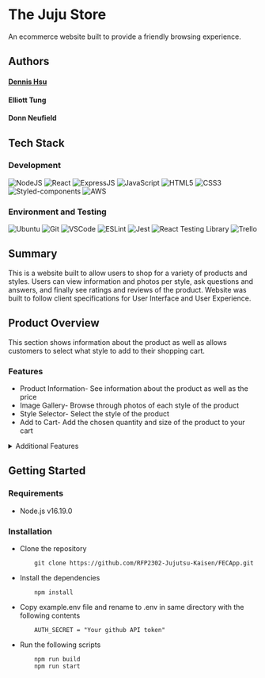 # The Juju Store

An ecommerce website built to provide a friendly browsing experience.

## Authors
#### [Dennis Hsu](https://github.com/denniseh7)
#### Elliott Tung
#### Donn Neufield

## Tech Stack

### Development
![NodeJS](https://img.shields.io/badge/Node.js-43853D?style=for-the-badge&logo=node.js&logoColor=white)
![React](https://img.shields.io/badge/React-20232A?style=for-the-badge&logo=react&logoColor=61DAFB)
![ExpressJS](https://img.shields.io/badge/Express.js-404D59?style=for-the-badge)
![JavaScript](https://img.shields.io/badge/JavaScript-323330?style=for-the-badge&logo=javascript&logoColor=F7DF1E)
![HTML5](https://img.shields.io/badge/HTML5-E34F26?style=for-the-badge&logo=html5&logoColor=white)
![CSS3](https://img.shields.io/badge/CSS3-1572B6?style=for-the-badge&logo=css3&logoColor=white)
![Styled-components](https://img.shields.io/badge/styled--components-DB7093?style=for-the-badge&logo=styled-components&logoColor=white)
![AWS](https://img.shields.io/badge/Amazon_AWS-232F3E?style=for-the-badge&logo=amazon-aws&logoColor=white)

### Environment and Testing
![Ubuntu](https://img.shields.io/badge/Ubuntu-E95420?style=for-the-badge&logo=ubuntu&logoColor=white)
![Git](https://img.shields.io/badge/GIT-E44C30?style=for-the-badge&logo=git&logoColor=white)
![VSCode](https://img.shields.io/badge/Visual_Studio_Code-0078D4?style=for-the-badge&logo=visual%20studio%20code&logoColor=white)
![ESLint](https://img.shields.io/badge/eslint-3A33D1?style=for-the-badge&logo=eslint&logoColor=white)
![Jest](https://img.shields.io/badge/Jest-323330?style=for-the-badge&logo=Jest&logoColor=white)
![React Testing Library](https://img.shields.io/badge/testing%20library-323330?style=for-the-badge&logo=testing-library&logoColor=red)
![Trello](https://img.shields.io/badge/Trello-0052CC?style=for-the-badge&logo=trello&logoColor=white)

<!--- Dennis: Product Overview --->
## Summary
This is a website built to allow users to shop for a variety of products and styles. Users can view information and photos per style, ask questions and answers, and finally see ratings and reviews of the product. Website was built to follow client specifications for User Interface and User Experience.


## Product Overview
This section shows information about the product as well as allows customers to select what style to add to their shopping cart.

### Features

* Product Information- See information about the product as well as the price 
* Image Gallery- Browse through photos of each style of the product
* Style Selector- Select the style of the product
* Add to Cart- Add the chosen quantity and size of the product to your cart

<details>
<summary>Additional Features</summary>
<br>
  <ul>
    <li>Zoom in to photos of the gallery</li>
    <li>Show products that are on sale</li>
    <li>Share their experience on social media about the product</li>
  </ul>
</details>

## Getting Started

### Requirements
* Node.js v16.19.0

### Installation
* Clone the repository
    ```
        git clone https://github.com/RFP2302-Jujutsu-Kaisen/FECApp.git
    ```
* Install the dependencies
    ```
        npm install
    ```
* Copy example.env file and rename to .env in same directory with the following contents
    ```
        AUTH_SECRET = "Your github API token"
    ```
* Run the following scripts
    ```
        npm run build
        npm run start
    ```
